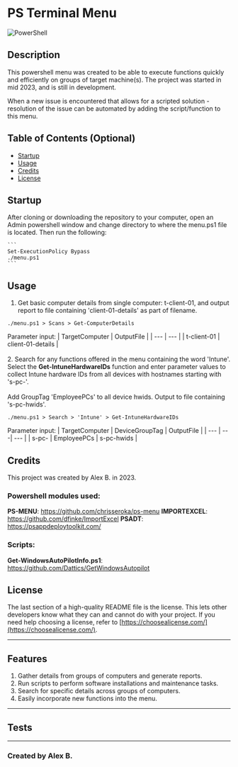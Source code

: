 # PS Terminal Menu

![PowerShell](https://img.shields.io/badge/PowerShell-%235391FE.svg?style=for-the-badge&logo=powershell&logoColor=white)

## Description

This powershell menu was created to be able to execute functions quickly and efficiently on groups of target machine(s). The project was started in mid 2023, and is still in development.

When a new issue is encountered that allows for a scripted solution - resolution of the issue can be automated by adding the script/function to this menu.

## Table of Contents (Optional)

- [Startup](#startup)
- [Usage](#usage)
- [Credits](#credits)
- [License](#license)

## Startup

After cloning or downloading the repository to your computer, open an Admin powershell window and change directory to where the menu.ps1 file is located. Then run the following:

    ```
    Set-ExecutionPolicy Bypass
    ./menu.ps1
    ```

## Usage

1. Get basic computer details from single computer: t-client-01, and output report to file containing 'client-01-details' as part of filename.

```
./menu.ps1 > Scans > Get-ComputerDetails
```

Parameter input:
| TargetComputer | OutputFile |
| --- | --- |
| t-client-01 | client-01-details |
<br><br> 2. Search for any functions offered in the menu containing the word 'Intune'. Select the **Get-IntuneHardwareIDs** function and enter parameter values to collect Intune hardware IDs from all devices with hostnames starting with 's-pc-'.<br><br>Add GroupTag 'EmployeePCs' to all device hwids. Output to file containing 's-pc-hwids'.

```
./menu.ps1 > Search > 'Intune' > Get-IntuneHardwareIDs
```

Parameter input:
| TargetComputer | DeviceGroupTag | OutputFile |
| --- | ---| --- |
| s-pc- | EmployeePCs | s-pc-hwids |

## Credits

This project was created by Alex B. in 2023.

### Powershell modules used:

**PS-MENU**: https://github.com/chrisseroka/ps-menu
**IMPORTEXCEL**: https://github.com/dfinke/ImportExcel
**PSADT**: https://psappdeploytoolkit.com/

### Scripts:

**Get-WindowsAutoPilotInfo.ps1**: https://github.com/Dattics/GetWindowsAutopilot

## License

The last section of a high-quality README file is the license. This lets other developers know what they can and cannot do with your project. If you need help choosing a license, refer to [https://choosealicense.com/](https://choosealicense.com/).

---

## Features

1. Gather details from groups of computers and generate reports.
2. Run scripts to perform software installations and maintenance tasks.
3. Search for specific details across groups of computers.
4. Easily incorporate new functions into the menu.

---

## Tests

---

### Created by Alex B.
